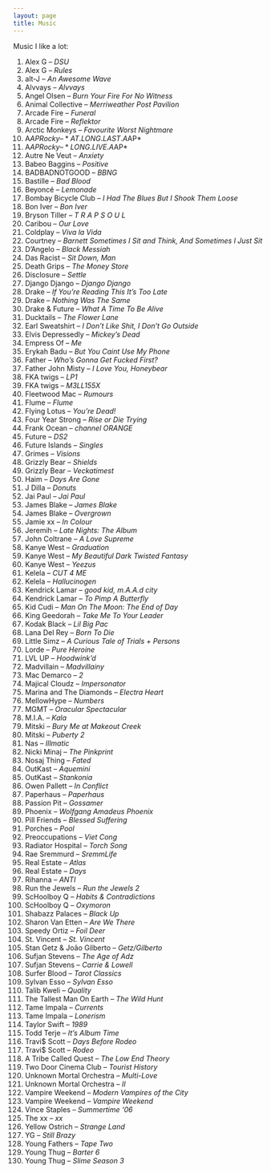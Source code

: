 ```yaml
---
layout: page
title: Music
---
```


Music I like a lot:

1. Alex G – *DSU*
1. Alex G – *Rules*
1. alt-J – *An Awesome Wave* 
1. Alvvays – *Alvvays*
1. Angel Olsen – *Burn Your Fire For No Witness*
1. Animal Collective – *Merriweather Post Pavilion*
1. Arcade Fire – *Funeral*
1. Arcade Fire – *Reflektor*
1. Arctic Monkeys – *Favourite Worst Nightmare*
1. A$AP Rocky – *AT.LONG.LAST.A$AP*
1. A$AP Rocky – *LONG.LIVE.A$AP*
1. Autre Ne Veut – *Anxiety*
1. Babeo Baggins – *Positive*
1. BADBADNOTGOOD – *BBNG*
1. Bastille – *Bad Blood*
1. Beyoncé – *Lemonade*
1. Bombay Bicycle Club – *I Had The Blues But I Shook Them Loose*
1. Bon Iver – *Bon Iver*
1. Bryson Tiller – *T R A P S O U L*
1. Caribou – *Our Love*
1. Coldplay – *Viva la Vida*
1. Courtney – *Barnett Sometimes I Sit and Think, And Sometimes I Just Sit*
1. D’Angelo – *Black Messiah*
1. Das Racist – *Sit Down, Man*
1. Death Grips – *The Money Store*
1. Disclosure – *Settle*
1. Django Django – *Django Django*
1. Drake – *If You’re Reading This It’s Too Late*
1. Drake – *Nothing Was The Same*
1. Drake & Future – *What A Time To Be Alive*
1. Ducktails – *The Flower Lane*
1. Earl Sweatshirt – *I Don’t Like Shit, I Don’t Go Outside*
1. Elvis Depressedly – *Mickey’s Dead*
1. Empress Of – *Me*
1. Erykah Badu – *But You Caint Use My Phone*
1. Father – *Who’s Gonna Get Fucked First?*
1. Father John Misty – *I Love You, Honeybear*
1. FKA twigs – *LP1*
1. FKA twigs – *M3LL155X*
1. Fleetwood Mac – *Rumours*
1. Flume – *Flume*
1. Flying Lotus – *You’re Dead!*
1. Four Year Strong – *Rise or Die Trying*
1. Frank Ocean – *channel ORANGE*
1. Future – *DS2*
1. Future Islands – *Singles*
1. Grimes – *Visions*
1. Grizzly Bear – *Shields*
1. Grizzly Bear – *Veckatimest*
1. Haim – *Days Are Gone*
1. J Dilla – *Donuts*
1. Jai Paul – *Jai Paul*
1. James Blake – *James Blake*
1. James Blake – *Overgrown*
1. Jamie xx – *In Colour*
1. Jeremih – *Late Nights: The Album*
1. John Coltrane – *A Love Supreme*
1. Kanye West – *Graduation*
1. Kanye West – *My Beautiful Dark Twisted Fantasy*
1. Kanye West – *Yeezus*
1. Kelela – *CUT 4 ME*
1. Kelela – *Hallucinogen*
1. Kendrick Lamar – *good kid, m.A.A.d city*
1. Kendrick Lamar – *To Pimp A Butterfly*
1. Kid Cudi – *Man On The Moon: The End of Day*
1. King Geedorah – *Take Me To Your Leader*
1. Kodak Black – *Lil Big Pac*
1. Lana Del Rey – *Born To Die*
1. Little Simz – *A Curious Tale of Trials + Persons*
1. Lorde – *Pure Heroine*
1. LVL UP – *Hoodwink’d*
1. Madvillain – *Madvillainy*
1. Mac Demarco – *2*
1. Majical Cloudz – *Impersonator*
1. Marina and The Diamonds – *Electra Heart*
1. MellowHype – *Numbers*
1. MGMT – *Oracular Spectacular*
1. M.I.A. – *Kala*
1. Mitski – *Bury Me at Makeout Creek*
1. Mitski – *Puberty 2* 
1. Nas – *Illmatic*
1. Nicki Minaj – *The Pinkprint*
1. Nosaj Thing – *Fated*
1. OutKast – *Aquemini*
1. OutKast – *Stankonia*
1. Owen Pallett – *In Conflict*
1. Paperhaus – *Paperhaus*
1. Passion Pit – *Gossamer*
1. Phoenix – *Wolfgang Amadeus Phoenix*
1. Pill Friends – *Blessed Suffering*
1. Porches – *Pool*
1. Preoccupations – *Viet Cong*
1. Radiator Hospital – *Torch Song*
1. Rae Sremmurd – *SremmLife*
1. Real Estate – *Atlas*
1. Real Estate – *Days*
1. Rihanna – *ANTI*
1. Run the Jewels – *Run the Jewels 2*
1. ScHoolboy Q – *Habits & Contradictions*
1. ScHoolboy Q – *Oxymoron*
1. Shabazz Palaces – *Black Up*
1. Sharon Van Etten – *Are We There*
1. Speedy Ortiz – *Foil Deer*
1. St. Vincent – *St. Vincent*
1. Stan Getz & João Gilberto – *Getz/Gilberto*
1. Sufjan Stevens – *The Age of Adz*
1. Sufjan Stevens – *Carrie & Lowell*
1. Surfer Blood – *Tarot Classics*
1. Sylvan Esso – *Sylvan Esso*
1. Talib Kweli – *Quality*
1. The Tallest Man On Earth – *The Wild Hunt*
1. Tame Impala – *Currents*
1. Tame Impala – *Lonerism*
1. Taylor Swift – *1989*
1. Todd Terje – *It’s Album Time*
1. Travi$ Scott – *Days Before Rodeo*
1. Travi$ Scott – *Rodeo*
1. A Tribe Called Quest – *The Low End Theory*
1. Two Door Cinema Club – *Tourist History*
1. Unknown Mortal Orchestra – *Multi-Love*
1. Unknown Mortal Orchestra – *II*
1. Vampire Weekend – *Modern Vampires of the City*
1. Vampire Weekend – *Vampire Weekend*
1. Vince Staples – *Summertime ‘06*
1. The xx – *xx*
1. Yellow Ostrich – *Strange Land*
1. YG – *Still Brazy*
1. Young Fathers – *Tape Two*
1. Young Thug – *Barter 6*
1. Young Thug – *Slime Season 3*